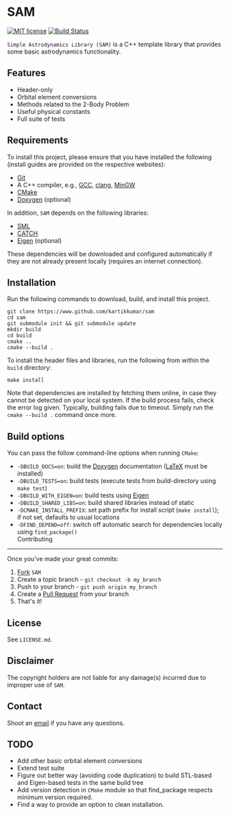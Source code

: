 SAM
===

[![MIT license](http://img.shields.io/badge/license-MIT-brightgreen.svg)](http://opensource.org/licenses/MIT) [![Build Status](https://travis-ci.org/kartikkumar/sam.svg?branch=master)](https://travis-ci.org/kartikkumar/sam)

`Simple Astrodynamics Library (SAM)` is a C++ template library that provides some basic astrodynamics functionality.

Features
------

  - Header-only
  - Orbital element conversions
  - Methods related to the 2-Body Problem
  - Useful physical constants 
  - Full suite of tests

Requirements
------

To install this project, please ensure that you have installed the following (install guides are provided on the respective websites):

  - [Git](http://git-scm.com)
  - A C++ compiler, e.g., [GCC](https://gcc.gnu.org/), [clang](http://clang.llvm.org/), [MinGW](http://www.mingw.org/)
  - [CMake](http://www.cmake.org)
  - [Doxygen](http://www.doxygen.org "Doxygen homepage") (optional)

In addition, `SAM` depends on the following libraries:

  - [SML](https://www.github.com/kartikkumar/sml)
  - [CATCH](https://www.github.com/philsquared/Catch)
  - [Eigen](http://eigen.tuxfamily.org/) (optional)

These dependencies will be downloaded and configured automatically if they are not already present locally (requires an internet connection).
 
Installation
------

Run the following commands to download, build, and install this project.

    git clone https://www.github.com/kartikkumar/sam
    cd sam
    git submodule init && git submodule update
    mkdir build
    cd build
    cmake ..
    cmake --build .

To install the header files and libraries, run the following from within the `build` directory:

    make install

Note that dependencies are installed by fetching them online, in case they cannot be detected on your local system. If the build process fails, check the error log given. Typically, building fails due to timeout. Simply run the `cmake --build .` command once more.

Build options
-------------

You can pass the follow command-line options when running `CMake`:

  - `-DBUILD_DOCS=on`: build the [Doxygen](http://www.doxygen.org "Doxygen homepage") documentation ([LaTeX](http://www.latex-project.org/) must be installed)
  - `-DBUILD_TESTS=on`: build tests (execute tests from build-directory using `make test`)
  - `-DBUILD_WITH_EIGEN=on`: build tests using [Eigen](http://eigen.tuxfamily.org/)  
  - `-DBUILD_SHARED_LIBS=on`: build shared libraries instead of static
  - `-DCMAKE_INSTALL_PREFIX`: set path prefix for install script (`make install`); if not set, defaults to usual locations
  - `-DFIND_DEPEND=off`: switch off automatic search for dependencies locally using `find_package()`  
Contributing
------------

Once you've made your great commits:

1. [Fork](https://github.com/kartikkumar/sam/fork) `SAM`
2. Create a topic branch - `git checkout -b my_branch`
3. Push to your branch - `git push origin my_branch`
4. Create a [Pull Request](http://help.github.com/pull-requests/) from your branch
5. That's it!

License
------

See `LICENSE.md`.

Disclaimer
------

The copyright holders are not liable for any damage(s) incurred due to improper use of `SAM`.

Contact
------

Shoot an [email](mailto:me@kartikkumar.com?subject=SAM) if you have any questions.

TODO
------

  - Add other basic orbital element conversions
  - Extend test suite
  - Figure out better way (avoiding code duplication) to build STL-based and Eigen-based tests in the same build tree
  - Add version detection in `CMake` module so that find_package respects minimum version required.
  - Find a way to provide an option to clean installation. 
